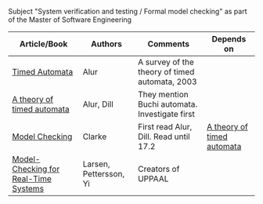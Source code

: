 Subject "System verification and testing / Formal model checking" as part of the Master of Software Engineering

|Article/Book| Authors |  Comments | Depends on
|--|--|--|--|
[Timed Automata](https://github.com/evowilliamson/model-checking-research/blob/master/Timed%20automata.pdf) | Alur | A survey of the theory of timed automata, 2003| 
[A theory of timed automata](https://github.com/evowilliamson/model-checking-research/blob/master/A%20theory%20of%20timed%20automata.pdf) | Alur, Dill | They mention Buchi automata. Investigate first| 
[Model Checking](https://github.com/evowilliamson/model-checking-research/blob/master/Model-Checking%20(Personal%20digital%20copy).pdf) | Clarke | First read Alur, Dill. Read until 17.2 | [A theory of timed automata](https://github.com/evowilliamson/model-checking-research/blob/master/A%20theory%20of%20timed%20automata.pdf)
 [Model-Checking for Real-Time Systems](https://github.com/evowilliamson/model-checking-research/blob/master/Model-Checking%20(Personal%20digital%20copy).pdf) | Larsen, Pettersson, Yi | Creators of UPPAAL | 




<!--stackedit_data:
eyJoaXN0b3J5IjpbLTE0NjM1MTY2NDQsLTE0MTYyNzE2MzUsLT
E5NDgwMDIxODgsLTk1ODA0NTk2NywtNjk0MzQ4OTQyLDExMDM2
MDI5MDksLTI3NDczNjI2OF19
-->